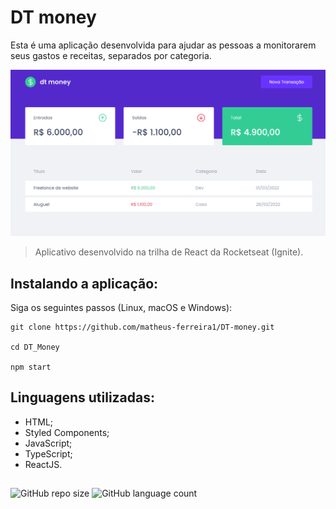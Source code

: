 # DT money

Esta é uma aplicação desenvolvida para ajudar as pessoas a monitorarem seus gastos e receitas, separados por categoria.

<img src="/src/assets/dtmoney-demo.png" alt="exemplo imagem">

> Aplicativo desenvolvido na trilha de React da Rocketseat (Ignite).

## Instalando a aplicação:

Siga os seguintes passos (Linux, macOS e Windows):
```
git clone https://github.com/matheus-ferreira1/DT-money.git

cd DT_Money

npm start
```

## Linguagens utilizadas:
- HTML;
- Styled Components;
- JavaScript;
- TypeScript;
- ReactJS.

##

![GitHub repo size](https://img.shields.io/github/repo-size/matheus-ferreira1/DT-money?style=for-the-badge)
![GitHub language count](https://img.shields.io/github/languages/count/matheus-ferreira1/DT-money?style=for-the-badge)
